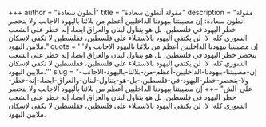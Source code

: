 +++
author = "أنطون سعادة"
title = "مقولة أنطون سعادة"
description = "مقولة أنطون سعادة: إن مصيبتنا بيهودنا الداخليين أعظم من بلائنا باليهود الاجانب ولا ينحصر خطر اليهود في فلسطين، بل هو يتناول لبنان والعراق ايضا، إنه خطر على الشعب السوري كله. لا، لن يكتفي اليهود بالاستيلاء على فلسطين، ففلسطين لا تكفي لإسكان ملايين اليهود."
quote = '''إن مصيبتنا بيهودنا الداخليين أعظم من بلائنا باليهود الاجانب ولا ينحصر خطر اليهود في فلسطين، بل هو يتناول لبنان والعراق ايضا، إنه خطر على الشعب السوري كله. لا، لن يكتفي اليهود بالاستيلاء على فلسطين، ففلسطين لا تكفي لإسكان ملايين اليهود.'''
slug = "إن-مصيبتنا-بيهودنا-الداخليين-أعظم-من-بلائنا-باليهود-الاجانب-ولا-ينحصر-خطر-اليهود-في-فلسطين،-بل-هو-يتناول-لبنان-والعراق-ايضا،-إنه-خطر-على-الش"
+++
إن مصيبتنا بيهودنا الداخليين أعظم من بلائنا باليهود الاجانب ولا ينحصر خطر اليهود في فلسطين، بل هو يتناول لبنان والعراق ايضا، إنه خطر على الشعب السوري كله. لا، لن يكتفي اليهود بالاستيلاء على فلسطين، ففلسطين لا تكفي لإسكان ملايين اليهود.
